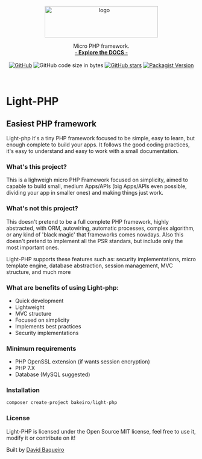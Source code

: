 <p align="center">

  <a href="https://bakeiro.github.io/Light-PHP-documentation/">
    <img src="https://github.com/bakeiro/Light-PHP/blob/7c5e7aa0993bdb48a17bdbe19d780826648794c6/src/view/www/src/images/logo.png" alt="logo" width=300 height=83>
  </a>
  <p align="center">
    Micro PHP framework.
    <br>
    <a href="https://bakeiro.github.io/Light-PHP-documentation/"><strong>- Explore the DOCS -</strong></a>
    <br><br>
<a href="https://github.com/bakeiro/Light-PHP/blob/master/LICENSE.md"><img alt="GitHub" src="https://img.shields.io/github/license/bakeiro/light-PHP"></a>
<img alt="GitHub code size in bytes" src="https://img.shields.io/github/languages/code-size/bakeiro/light-php">
<a href="https://github.com/bakeiro/Light-PHP/stargazers"><img alt="GitHub stars" src="https://img.shields.io/github/stars/bakeiro/Light-PHP"></a>
<a href="https://packagist.org/packages/bakeiro/light-php"><img alt="Packagist Version" src="https://img.shields.io/packagist/v/bakeiro/light-php?color=green"></a>

  </p>
</p>
<br>

# Light-PHP

## Easiest PHP framework

Light-php it's a tiny PHP framework focused to be simple, easy to learn, but enough complete to build your apps. It follows the good coding practices, it's easy to understand and easy to work with a small documentation.

### What's this project?  
This is a lighweigh micro PHP Framework focused on simplicity, aimed to capable to build small, medium Apps/APIs (big Apps/APIs even possible, dividing your app in smaller ones) and making things just work.

### What's not this project?
This doesn't pretend to be a full complete PHP framework, highly abstracted, with ORM, autowiring, automatic processes, complex algorithm, or any kind of 'black magic' that frameworks comes nowdays. Also this doesn't pretend to implement all the PSR standars, but include only the most important ones.

Light-PHP supports these features such as: security implementations, micro template engine, database abstraction, session management, MVC structure, and much more

### What are benefits of using Light-php:

- Quick development
- Lightweight
- MVC structure
- Focused on simplicity
- Implements best practices
- Security implementations

### Minimum requirements

- PHP OpenSSL extension (if wants session encryption)
- PHP 7.X
- Database (MySQL suggested)

### Installation

```php
composer create-project bakeiro/light-php
```

### License

Light-PHP is licensed under the Open Source MIT license, feel free to use it, modify it or contribute on it!</p>
Built by [David Baqueiro](https://davidbaqueiro.com)
